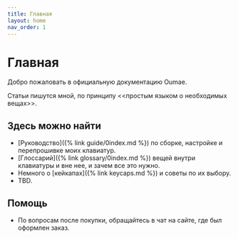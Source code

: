 ```yaml
---
title: Главная
layout: home
nav_order: 1
---
```


# Главная

Добро пожаловать в официальную документацию Oumae.

Статьи пишутся мной, по принципу <<простым языком о необходимых вещах>>.

## Здесь можно найти

- [Руководство]({% link guide/0index.md %}) по сборке, настройке и перепрошивке моих клавиатур.
- [Глоссарий]({% link glossary/0index.md %}) вещей внутри клавиатуры и вне нее, и зачем все это нужно.
- Немного о [кейкапах]({% link keycaps.md %}) и советы по их выбору.
- TBD.

## Помощь

- По вопросам после покупки, обращайтесь в чат на сайте, где был оформлен заказ.
